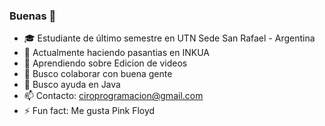 ### Buenas 👋

- 🎓 Estudiante de último semestre en UTN Sede San Rafael - Argentina
- 🔭 Actualmente haciendo pasantias en INKUA
- 🌱 Aprendiendo sobre Edicion de videos
- 👯 Busco colaborar con buena gente
- 🤔 Busco ayuda en Java
- 📫 Contacto: ciroprogramacion@gmail.com
- ⚡ Fun fact: Me gusta Pink Floyd
